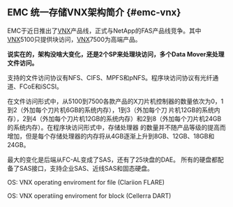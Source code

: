 ## EMC 统一存储VNX架构简介   {#emc-vnx}

EMC于近日推出了[VNX](http://www.storageonline.com.cn/tag/vnx/)产品线，正式与NetApp的FAS产品线竞争。其中[VNX](http://www.storageonline.com.cn/tag/vnx/)5100只提供块访问，[VNX](http://www.storageonline.com.cn/tag/vnx/)7500为高端产品。

**说实在的，架构没啥大变化，还是2个SP来处理块访问，多个Data Mover来处理文件访问。**

支持的文件访问协议有NFS、CIFS、MPFS和pNFS。程序块访问协议有光纤通道、FCoE和iSCSI。

在文件访问形式中，从5100到7500各款产品的X刀片机控制器的数量依次为0，1到2（外加每个刀片机6GB的系统内存），1到3（外加每个刀 片机12GB的系统内存），2到4（外加每个刀片机12GB的系统内存）和2到8（外加每个刀片机24GB的系统内存）。在程序块访问形式中，存储处理器 的数量并不随产品等级的提高而增加，但是每个存储处理器的内存将从4GB逐渐上升到8GB、12GB、18GB和24GB。

最大的变化是后端从FC-AL变成了SAS，还有了25块盘的DAE。 所有的硬盘都配备了SAS接口，支持企业SAS、近线SAS和固态硬盘。

OS: VNX operating enviroment for file (Clariion FLARE)

OS: VNX operatiing enviroment for block (Cellerra DART)